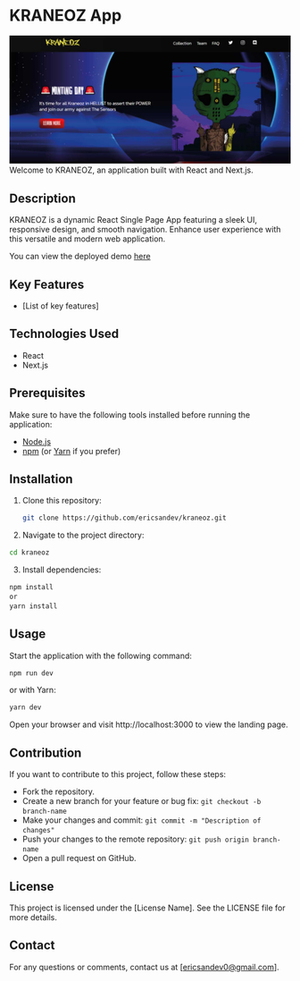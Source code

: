 # KRANEOZ App
![Palindrome React](./public/preview.jpg)
Welcome to KRANEOZ, an application built with React and Next.js.

## Description

KRANEOZ is a dynamic React Single Page App featuring a sleek UI, responsive design, and smooth navigation. Enhance user experience with this versatile and modern web application.

You can view the deployed demo [here](https://kraneoz.vercel.app/)



## Key Features

- [List of key features]

## Technologies Used

- React
- Next.js

## Prerequisites

Make sure to have the following tools installed before running the application:

- [Node.js](https://nodejs.org/)
- [npm](https://www.npmjs.com/) (or [Yarn](https://yarnpkg.com/) if you prefer)

## Installation

1. Clone this repository:

   ```bash
   git clone https://github.com/ericsandev/kraneoz.git
   ```

2. Navigate to the project directory:

```bash
cd kraneoz
```

3. Install dependencies:
```bash
npm install
or
yarn install
```
## Usage
Start the application with the following command:
```bash
npm run dev
```
or with Yarn:
```bash
yarn dev
```
Open your browser and visit http://localhost:3000 to view the landing page.

## Contribution
If you want to contribute to this project, follow these steps:

- Fork the repository.
- Create a new branch for your feature or bug fix: `git checkout -b branch-name`
- Make your changes and commit: `git commit -m "Description of changes"`
- Push your changes to the remote repository: `git push origin branch-name`
- Open a pull request on GitHub.


## License
This project is licensed under the [License Name]. See the LICENSE file for more details.

## Contact
For any questions or comments, contact us at [ericsandev0@gmail.com].